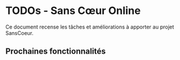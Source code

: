 # TODOs - Sans Cœur Online

Ce document recense les tâches et améliorations à apporter au projet SansCoeur.

## Prochaines fonctionnalités
